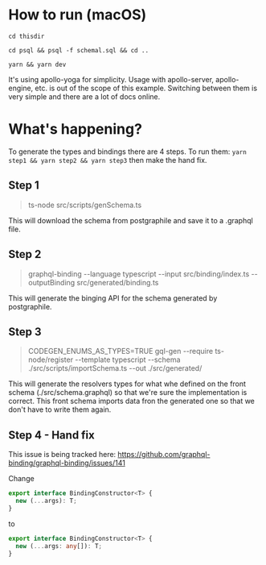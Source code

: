 # How to run (macOS)

`cd thisdir`

`cd psql && psql -f schemal.sql && cd ..`

`yarn && yarn dev`

It's using apollo-yoga for simplicity. Usage with apollo-server, apollo-engine, etc. is out of the scope of this example. Switching between them is very simple and there are a lot of docs online.

# What's happening?

To generate the types and bindings there are 4 steps.
To run them:
`yarn step1 && yarn step2 && yarn step3`
then make the hand fix.

## Step 1

> ts-node src/scripts/genSchema.ts

This will download the schema from postgraphile and save it to a .graphql file.

## Step 2

> graphql-binding --language typescript --input src/binding/index.ts --outputBinding src/generated/binding.ts

This will generate the binging API for the schema generated by postgraphile.

## Step 3

> CODEGEN_ENUMS_AS_TYPES=TRUE gql-gen --require ts-node/register --template typescript --schema ./src/scripts/importSchema.ts --out ./src/generated/

This will generate the resolvers types for what whe defined on the front schema (./src/schema.graphql) so that we're sure the implementation is correct.
This front schema imports data fron the generated one so that we don't have to write them again.

## Step 4 - Hand fix

This issue is being tracked here: https://github.com/graphql-binding/graphql-binding/issues/141

Change

```typescript
export interface BindingConstructor<T> {
  new (...args): T;
}
```

to

```typescript
export interface BindingConstructor<T> {
  new (...args: any[]): T;
}
```
